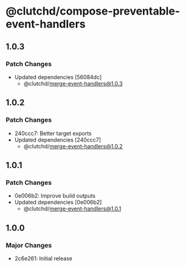 # @clutchd/compose-preventable-event-handlers

## 1.0.3

### Patch Changes

- Updated dependencies [56084dc]
  - @clutchd/merge-event-handlers@1.0.3

## 1.0.2

### Patch Changes

- 240ccc7: Better target exports
- Updated dependencies [240ccc7]
  - @clutchd/merge-event-handlers@1.0.2

## 1.0.1

### Patch Changes

- 0e006b2: Improve build outputs
- Updated dependencies [0e006b2]
  - @clutchd/merge-event-handlers@1.0.1

## 1.0.0

### Major Changes

- 2c6e261: Initial release
